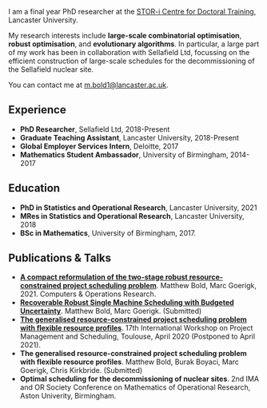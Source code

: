 I am a final year PhD researcher at the [STOR-i Centre for Doctoral Training](https://www.lancaster.ac.uk/stor-i/), Lancaster University.

My research interests include **large-scale combinatorial optimisation**, **robust optimisation**, and **evolutionary algorithms**. In particular, a large part of my work has been in collaboration with Sellafield Ltd, focussing on the efficient construction of large-scale schedules for the decommissioning of the Sellafield nuclear site. 

You can contact me at m.bold1@lancaster.ac.uk.

## Experience
- **PhD Researcher**, Sellafield Ltd, 2018-Present
- **Graduate Teaching Assistant**, Lancaster University, 2018-Present
- **Global Employer Services Intern**, Deloitte, 2017
- **Mathematics Student Ambassador**, University of Birmingham, 2014-2017

## Education
- **PhD in Statistics and Operational Research**, Lancaster University, 2021
- **MRes in Statistics and Operational Research**, Lancaster University, 2018
- **BSc in Mathematics**, University of Birmingham, 2017.

## Publications & Talks
- [**A compact reformulation of the two-stage robust resource-constrained project scheduling problem**](https://www.sciencedirect.com/science/article/pii/S0305054821000241). Matthew Bold, Marc Goerigk, 2021. Computers & Operations Research.
- [**Recoverable Robust Single Machine Scheduling with Budgeted Uncertainty**](https://arxiv.org/abs/2011.06284). Matthew Bold, Marc Goerigk. (Submitted)
- [**The generalised resource-constrained project scheduling problem with flexible resource profiles**](https://pms2020.sciencesconf.org/resource/page/id/13). 17th International Workshop on Project Management and Scheduling, Toulouse, April 2020 (Postponed to April 2021).
- **The generalised resource-constrained project scheduling problem with flexible resource profiles**. Matthew Bold, Burak Boyaci, Marc Goerigk, Chris Kirkbride. (Submitted)
- **Optimal scheduling for the decommissioning of nuclear sites**. 2nd IMA and OR Society Conference on Mathematics of Operational Research, Aston Univerity, Birmingham.
